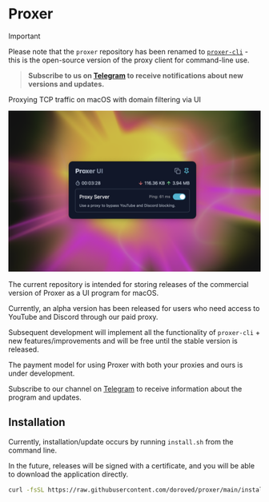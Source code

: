 # Proxer

> [!IMPORTANT]
> Please note that the `proxer` repository has been renamed to [`proxer-cli`](https://github.com/doroved/proxer-cli) - this is the open-source version of the proxy client for command-line use.

> **Subscribe to us on [Telegram](https://t.me/macproxer) to receive notifications about new versions and updates.**

Proxying TCP traffic on macOS with domain filtering via UI

![proxer screenshot](proxer.png)

The current repository is intended for storing releases of the commercial version of Proxer as a UI program for macOS.

Currently, an alpha version has been released for users who need access to YouTube and Discord through our paid proxy.

Subsequent development will implement all the functionality of `proxer-cli` + new features/improvements and will be free until the stable version is released.

The payment model for using Proxer with both your proxies and ours is under development.

Subscribe to our channel on [Telegram](https://t.me/macproxer) to receive information about the program and updates.

## Installation

Currently, installation/update occurs by running `install.sh` from the command line.

In the future, releases will be signed with a certificate, and you will be able to download the application directly.

```bash
curl -fsSL https://raw.githubusercontent.com/doroved/proxer/main/install.sh | bash
```
